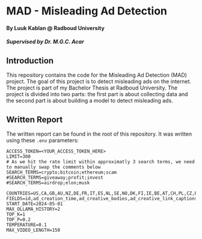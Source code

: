 # MAD - Misleading Ad Detection
#### By Luuk Kablan @ Radboud University
##### Supervised by Dr. M.G.C. Acar

## Introduction
This repository contains the code for the Misleading Ad Detection (MAD) project. 
The goal of this project is to detect misleading ads on the internet. 
The project is part of my Bachelor Thesis at Radboud University. 
The project is divided into two parts: 
the first part is about collecting data and the second part is about building a model to detect misleading ads.

## Written Report
The written report can be found in the root of this repository.
It was written using these `.env` parameters:
```dotenv
ACCESS_TOKEN=<YOUR_ACCESS_TOKEN_HERE>
LIMIT=300
# As we hit the rate limit within approximatly 3 search terms, we need to manually swap the comments below
SEARCH_TERMS=crypto;bitcoin;ethereum;scam
#SEARCH_TERMS=giveaway;profit;invest
#SEARCH_TERMS=airdrop;elon;musk

COUNTRIES=US,CA,GB,AU,NZ,DE,FR,IT,ES,NL,SE,NO,DK,FI,IE,BE,AT,CH,PL,CZ,PT,GR,HU,RO,BG,SI,HR,SK,LV,LT,EE,IS,MT,CY,RU,CN,JP,KR,IN,ID,MY,TH,SG,PH,VN,HK,TW,BR,MX,AR,CL,CO,PE,VE,UY,BO,PY,EC,ZA,EG,NG,KE,MA,DZ,TN,GH,CI,AE,SA,QA,KW,OM,BH,IL,TR
FIELDS=id,ad_creation_time,ad_creative_bodies,ad_creative_link_captions,ad_creative_link_descriptions,ad_creative_link_titles,ad_delivery_start_time,ad_delivery_stop_time,ad_snapshot_url,age_country_gender_reach_breakdown,beneficiary_payers,br_total_reach,bylines,currency,delivery_region,demographic_distribution,estimated_audience_size,eu_total_reach,impressions,languages,page_id,page_name,publisher_platforms,spend,target_ages,target_gender,target_locations
START_DATE=2024-05-01
MAX_OLLAMA_HISTORY=2
TOP_K=1
TOP_P=0.2
TEMPERATURE=0.1
MAX_VIDEO_LENGTH=150
```
